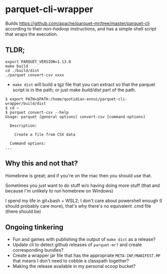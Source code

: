 # parquet-cli-wrapper

Builds https://github.com/apache/parquet-mr/tree/master/parquet-cli according to their _non-hadoop_ instructions, and has a simple shell script that wraps the execution.

## TLDR;

```
export PARQUET_VERSION=1.13.0
make build
cd ./build/dist
./parquet convert-csv xxxx
```

- `make dist` will build a tgz file that you can extract so that the parquet script is in the path; or just make _build/dist_ part of the path.

```
$ export PATH=$PATH:/home/quotidian-ennui/parquet-cli-wrapper/build/dist
$ cd ~
$ parquet convert-csv --help
Usage: parquet [general options] convert-csv [command options]

  Description:

    Create a file from CSV data

  Command options:
...
```

## Why this and not that?

Homebrew is great; and if you're on the mac then you should use that.

Sometimes you just want to do stuff w/o having doing more stuff (that and because I'm unlikely to run homebrew on Windows)

I spend my life in git+bash + WSL2; I don't care about powershell enough (I should probably care more), that's why there's no equivalent .cmd file (there should be)

## Ongoing tinkering

- Fun and games with publishing the output of `make dist` as a release?
- Update cli to detect github releases of `parquet-mr?` and create corresponding bundles?
- Create a wrapper jar file that has the appropriate `META-INF/MANIFEST.MF` that means I don't need to cobble a classpath together?
- Making the release available in my personal scoop bucket?
